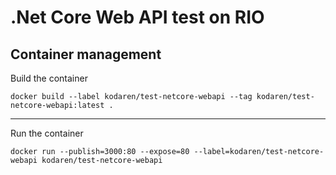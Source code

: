 # .Net Core Web API test on RIO

## Container management

Build the container

`docker build --label kodaren/test-netcore-webapi --tag kodaren/test-netcore-webapi:latest .`

---

Run the container

`docker run --publish=3000:80 --expose=80 --label=kodaren/test-netcore-webapi kodaren/test-netcore-webapi`




